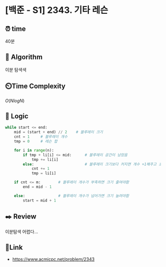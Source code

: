 # [백준 - S1] 2343. 기타 레슨
 
## ⏰  **time**
40분

## :pushpin: **Algorithm**
이분 탐색색

## ⏲️**Time Complexity**
$O(NlogN)$

## :round_pushpin: **Logic**
```python
while start <= end:
    mid = (start + end) // 2    # 블루레이 크기
    cnt = 1     # 블루레이 개수
    tmp = 0     # 레슨 합

    for i in range(n):
        if tmp + li[i] <= mid:      # 블루레이 공간이 남았음
            tmp += li[i]
        else:                       # 블루레이 크기보다 커지면 개수 +1해주고 초기화
            cnt += 1
            tmp = li[i]

    if cnt <= m:        # 블루레이 개수가 부족하면 크기 줄여야함
        end = mid - 1

    else:               # 블루레이 개수가 넘어가면 크기 늘려야함
        start = mid + 1
```

## :black_nib: **Review**
이분탐색 어렵다...

## 📡**Link**
- https://www.acmicpc.net/problem/2343
